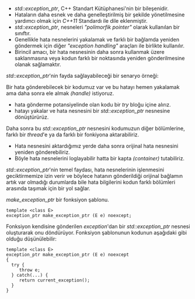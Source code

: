 - _std::exception_ptr_, C++ Standart Kütüphanesi'nin bir bileşenidir.
- Hataların daha esnek ve daha genelleştirilmiş bir şekilde yönetilmesine yardımcı olmak için _C++11_ Standardı ile dile eklenmiştir.
- _std::exception_ptr_, nesneleri _"polimorfik pointer"_ olarak kullanılan bir sınıftır. 
- Genellikle hata nesnelerini yakalamak ve farklı bir bağlamda yeniden göndermek için diğer _"exception handling"_ araçları ile birlikte kullanılır. 
- Birincil amacı, bir hata nesnesinin daha sonra kullanmak üzere saklanmasına veya kodun farklı bir noktasında yeniden gönderilmesine olanak sağlamaktır.

_std::exception_ptr_'nin fayda sağlayabileceği bir senaryo örneği:

Bir hata gönderebilecek bir kodumuz var ve bu hatayı hemen yakalamak ama daha sonra ele almak _(handle)_ istiyoruz.
- hata gönderme potansiyelinde olan kodu bir _try_ bloğu içine alırız. 
- hatayı yakalar ve hata nesnesini bir _std::exception_ptr_ nesnesine dönüştürürüz.

Daha sonra bu _std::exception_ptr_ nesnesini  kodumuzun diğer bölümlerine, farklı bir _thread_'e ya da farklı bir fonkiyona aktarabiliriz.
- Hata nesnesini aktardığımız yerde daha sonra orijinal hata nesnesini yeniden gönderebiliriz.
- Böyle hata nesnelerini loglayabilir hatta bir kapta _(container)_ tutabiliriz.

_std::exception_ptr_'nin temel faydası, hata nesnelerinin işlenmesini geciktirmemize izin verir ve böylece hatanın gönderildiği orijinal bağlamın artık var olmadığı durumlarda bile hata bilgilerini kodun farklı bölümleri arasında taşımak için bir yol sağlar.

_make_exception_ptr_ bir fonksiyon şablonu.
```
template <class E>
exception_ptr make_exception_ptr (E e) noexcept;
```

Fonksiyon kendisine gönderilen _exception_'dan bir _std::exception_ptr_ nesnesi oluşturarak onu döndürüyor. 
Fonksiyon şablonunun kodunun aşağıdaki gibi olduğu düşünülebilir:

```
template <class E>
exception_ptr make_exception_ptr (E e) noexcept
{
  try {
     throw e;
  } catch(...) {
     return current_exception();
  }
}
```



<!--
-->


